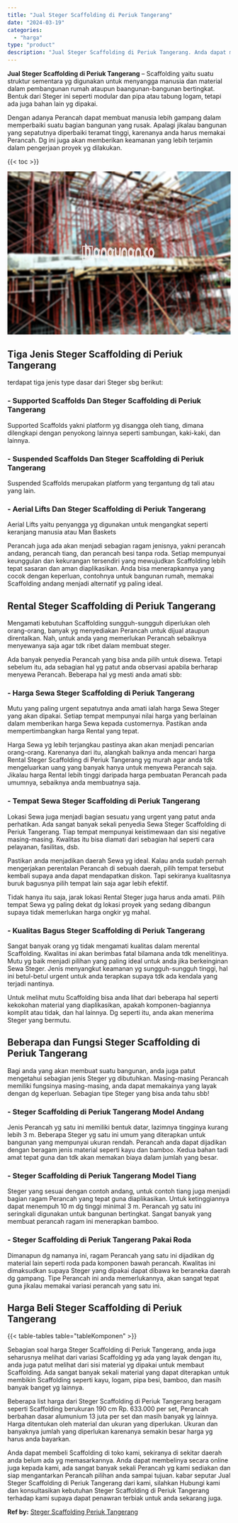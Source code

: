 ```yaml
---
title: "Jual Steger Scaffolding di Periuk Tangerang"
date: "2024-03-19"
categories: 
  - "harga"
type: "product"
description: "Jual Steger Scaffolding di Periuk Tangerang. Anda dapat membeli Scaffolding di toko kami, sekiranya di sekitar daerah anda belum ada yg memasarkannya. Anda d..."
---
```


**Jual Steger Scaffolding di Periuk Tangerang** – Scaffolding yaitu suatu struktur sementara yg digunakan untuk menyangga manusia dan material dalam pembangunan rumah ataupun baangunan-bangunan bertingkat. Bentuk dari Steger ini seperti modular dan pipa atau tabung logam, tetapi ada juga bahan lain yg dipakai.

Dengan adanya Perancah dapat membuat manusia lebih gampang dalam memperbaiki suatu bagian bangunan yang rusak. Apalagi jikalau bangunan yang sepatutnya diperbaiki teramat tinggi, karenanya anda harus memakai Perancah. Dg ini juga akan memberikan keamanan yang lebih terjamin dalam pengerjaan proyek yg dilakukan.

{{< toc >}}

![Jual Steger Scaffolding di Periuk Tangerang](/images/sewa-scaffolding-steger-23.png)

## Tiga Jenis Steger Scaffolding di Periuk Tangerang

terdapat tiga jenis type dasar dari Steger sbg berikut:

### \- Supported Scaffolds Dan Steger Scaffolding di Periuk Tangerang

Supported Scaffolds yakni platform yg disangga oleh tiang, dimana dilengkapi dengan penyokong lainnya seperti sambungan, kaki-kaki, dan lainnya.

### \- Suspended Scaffolds Dan Steger Scaffolding di Periuk Tangerang

Suspended Scaffolds merupakan platform yang tergantung dg tali atau yang lain.

### \- Aerial Lifts Dan Steger Scaffolding di Periuk Tangerang

Aerial Lifts yaitu penyangga yg digunakan untuk mengangkat seperti keranjang manusia atau Man Baskets

Perancah juga ada akan menjadi sebagian ragam jenisnya, yakni perancah andang, perancah tiang, dan perancah besi tanpa roda. Setiap mempunyai keunggulan dan kekurangan tersendiri yang mewujudkan Scaffolding lebih tepat sasaran dan aman diaplikasikan. Anda bisa menerapkannya yang cocok dengan keperluan, contohnya untuk bangunan rumah, memakai Scaffolding andang menjadi alternatif yg paling ideal.

## Rental Steger Scaffolding di Periuk Tangerang

Mengamati kebutuhan Scaffolding sungguh-sungguh diperlukan oleh orang-orang, banyak yg menyediakan Perancah untuk dijual ataupun direntalkan. Nah, untuk anda yang memerlukan Perancah sebaiknya menyewanya saja agar tdk ribet dalam membuat steger.

Ada banyak penyedia Perancah yang bisa anda pilih untuk disewa. Tetapi sebelum itu, ada sebagian hal yg patut anda observasi apabila berharap menyewa Perancah. Beberapa hal yg mesti anda amati sbb:

### \- Harga Sewa Steger Scaffolding di Periuk Tangerang

Mutu yang paling urgent sepatutnya anda amati ialah harga Sewa Steger yang akan dipakai. Setiap tempat mempunyai nilai harga yang berlainan dalam memberikan harga Sewa kepada customernya. Pastikan anda mempertimbangkan harga Rental yang tepat.

Harga Sewa yg lebih terjangkau pastinya akan akan menjadi pencarian orang-orang. Karenanya dari itu, alangkah baiknya anda mencari harga Rental Steger Scaffolding di Periuk Tangerang yg murah agar anda tdk mengeluarkan uang yang banyak hanya untuk menyewa Perancah saja. Jikalau harga Rental lebih tinggi daripada harga pembuatan Perancah pada umumnya, sebaiknya anda membuatnya saja.

### \- Tempat Sewa Steger Scaffolding di Periuk Tangerang

Lokasi Sewa juga menjadi bagian sesuatu yang urgent yang patut anda perhatikan. Ada sangat banyak sekali penyedia Sewa Steger Scaffolding di Periuk Tangerang. Tiap tempat mempunyai keistimewaan dan sisi negative masing-masing. Kwalitas itu bisa diamati dari sebagian hal seperti cara pelayanan, fasilitas, dsb.

Pastikan anda menjadikan daerah Sewa yg ideal. Kalau anda sudah pernah mengerjakan perentalan Perancah di sebuah daerah, pilih tempat tersebut kembali supaya anda dapat mendapatkan diskon. Tapi sekiranya kualitasnya buruk bagusnya pilih tempat lain saja agar lebih efektif.

Tidak hanya itu saja, jarak lokasi Rental Steger juga harus anda amati. Pilih tempat Sewa yg paling dekat dg lokasi proyek yang sedang dibangun supaya tidak memerlukan harga ongkir yg mahal.

### \- Kualitas Bagus Steger Scaffolding di Periuk Tangerang

Sangat banyak orang yg tidak mengamati kualitas dalam merental Scaffolding. Kwalitas ini akan berimbas fatal bilamana anda tdk menelitinya. Mutu yg baik menjadi pilihan yang paling ideal untuk anda jika berkeinginan Sewa Steger. Jenis menyangkut keamanan yg sungguh-sungguh tinggi, hal ini betul-betul urgent untuk anda terapkan supaya tdk ada kendala yang terjadi nantinya.

Untuk melihat mutu Scaffolding bisa anda lihat dari beberapa hal seperti kekokohan material yang diaplikasikan, apakah komponen-bagiannya komplit atau tidak, dan hal lainnya. Dg seperti itu, anda akan menerima Steger yang bermutu.

## Beberapa dan Fungsi Steger Scaffolding di Periuk Tangerang

Bagi anda yang akan membuat suatu bangunan, anda juga patut mengetahui sebagian jenis Steger yg dibutuhkan. Masing-masing Perancah memiliki fungsinya masing-masing, anda dapat memakainya yang layak dengan dg keperluan. Sebagian tipe Steger yang bisa anda tahu sbb!

### \- Steger Scaffolding di Periuk Tangerang Model Andang

Jenis Perancah yg satu ini memiliki bentuk datar, lazimnya tingginya kurang lebih 3 m. Beberapa Steger yg satu ini umum yang diterapkan untuk bangunan yang mempunyai ukuran rendah. Perancah anda dapat dijadikan dengan beragam jenis material seperti kayu dan bamboo. Kedua bahan tadi amat tepat guna dan tdk akan memakan biaya dalam jumlah yang besar.

### \- Steger Scaffolding di Periuk Tangerang Model Tiang

Steger yang sesuai dengan contoh andang, untuk contoh tiang juga menjadi bagian ragam Perancah yang tepat guna diaplikasikan. Untuk ketinggiannya dapat menempuh 10 m dg tinggi minimal 3 m. Perancah yg satu ini seringkali digunakan untuk bangunan bertingkat. Sangat banyak yang membuat perancah ragam ini menerapkan bamboo.

### \- Steger Scaffolding di Periuk Tangerang Pakai Roda

Dimanapun dg namanya ini, ragam Perancah yang satu ini dijadikan dg material lain seperti roda pada komponen bawah perancah. Kwalitas ini dimaksudkan supaya Steger yang dipakai dapat dibawa ke beraneka daerah dg gampang. Tipe Perancah ini anda memerlukannya, akan sangat tepat guna jikalau memakai variasi perancah yang satu ini.

## Harga Beli Steger Scaffolding di Periuk Tangerang

{{< table-tables table="tableKomponen" >}}

Sebagian soal harga Steger Scaffolding di Periuk Tangerang, anda juga seharusnya melihat dari variasi Scaffolding yg ada yang layak dengan itu, anda juga patut melihat dari sisi material yg dipakai untuk membaut Scaffolding. Ada sangat banyak sekali material yang dapat diterapkan untuk membikin Scaffolding seperti kayu, logam, pipa besi, bamboo, dan masih banyak banget yg lainnya.

Beberapa list harga dari Steger Scaffolding di Periuk Tangerang beragam seperti Scaffolding berukuran 190 cm Rp. 633.000 per set, Perancah berbahan dasar alumunium 13 juta per set dan masih banyak yg lainnya. Harga ditentukan oleh material dan ukuran yang diperlukan. Ukuran dan banyaknya jumlah yang diperlukan karenanya semakin besar harga yg harus anda bayarkan.

Anda dapat membeli Scaffolding di toko kami, sekiranya di sekitar daerah anda belum ada yg memasarkannya. Anda dapat membelinya secara online juga kepada kami, ada sangat banyak sekali Perancah yg kami sediakan dan siap mengantarkan Perancah pilihan anda sampai tujuan. kabar seputar Jual Steger Scaffolding di Periuk Tangerang dari kami, silahkan Hubungi kami dan konsultasikan kebutuhan Steger Scaffolding di Periuk Tangerang terhadap kami supaya dapat penawran terbiak untuk anda sekarang juga.

**Ref by:** [Steger Scaffolding Periuk Tangerang](https://id.wikipedia.org/wiki/Steger)
